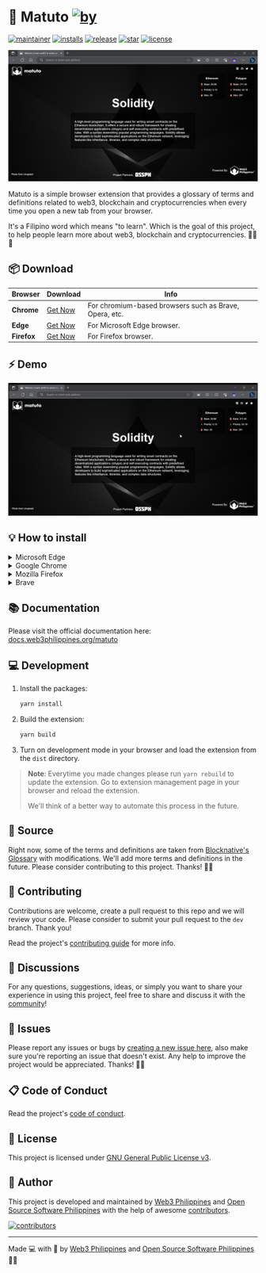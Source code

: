 # 📖 Matuto [![by](https://img.shields.io/badge/by-Web3%20Philippines-7b3fe4.svg?longCache=true&labelColor=181717&style=flat-square)](https://web3philippines.org)

[![maintainer](https://img.shields.io/badge/maintainer-OSS%20Philippines-blue.svg?logo=github&labelColor=181717&longCache=true&style=flat-square)](https://ossph.org) [![installs](https://img.shields.io/chrome-web-store/users/gbdkfpagopdnedcmmohlpmogekmfpobp?style=flat-square&logo=Google%20Chrome&logoColor=%23fff&label=installs&labelColor=%23181717&color=%237b3fe4)](https://chrome.google.com/webstore/detail/matuto-learn-web3-in-ever/gbdkfpagopdnedcmmohlpmogekmfpobp) [![release](https://img.shields.io/github/release/web3phl/matuto.svg?logo=github&labelColor=181717&color=green&style=flat-square)](https://github.com/web3phl/matuto/releases) [![star](https://img.shields.io/github/stars/web3phl/matuto.svg?&logo=github&labelColor=181717&color=yellow&style=flat-square)](https://github.com/web3phl/matuto/stargazers) [![license](https://img.shields.io/github/license/web3phl/matuto.svg?&logo=github&labelColor=181717&style=flat-square)](https://github.com/web3phl/matuto/blob/main/license)

![screenshot](src/assets/screenshot.png)

Matuto is a simple browser extension that provides a glossary of terms and definitions related to web3, blockchain and cryptocurrencies when every time you open a new tab from your browser.

It's a Filipino word which means "to learn". Which is the goal of this project, to help people learn more about web3, blockchain and cryptocurrencies. 💜💙📖

## 📦 Download

| Browser     | Download                                                                                                        | Info                                                   |
| ----------- | --------------------------------------------------------------------------------------------------------------- | ------------------------------------------------------ |
| **Chrome**  | [Get Now](https://chrome.google.com/webstore/detail/matuto-learn-web3-in-ever/gbdkfpagopdnedcmmohlpmogekmfpobp) | For chromium-based browsers such as Brave, Opera, etc. |
| **Edge**    | [Get Now](https://microsoftedge.microsoft.com/addons/detail/matuto/djbnlpmjbdflnjdcphaofhifcgigdbbe)            | For Microsoft Edge browser.                            |
| **Firefox** | [Get Now](https://addons.mozilla.org/en-US/firefox/addon/matuto/)                                               | For Firefox browser.                                   |

## ⚡ Demo

![demo](.github/assets/demo.gif)

## 💡 How to install

<details>
<summary>Microsoft Edge</summary>
   <ol>
      <li>Go to the Microsoft Edge addon store <a href="https://microsoftedge.microsoft.com/addons/detail/matuto/djbnlpmjbdflnjdcphaofhifcgigdbbe" target="_blank">here</a>.</li>
      <li> Click "Get"</li>
      <li>Click "Add extension"</li>
      <li>In the top right corner go to: <br>
      <img src=".github/assets/howtoinstall/edge/edge4.png"></img><br>Or just paste: edge://extensions/ into a search bar and skip to step 6</li>
      <li>Click "Manage extensions"</li>
      <li>Enable Matuto!<br><img src=".github/assets/howtoinstall/edge/edge6.png"></img></li>
   </ol>
</details>

<details>
<summary>Google Chrome</summary>
   <ol>
      <li>Go to Chrome Web Store <a href="https://chrome.google.com/webstore/detail/matuto-learn-web3-in-ever/gbdkfpagopdnedcmmohlpmogekmfpobp" target="_blank">here</a></li>
      <li>Click "Add to Chrome"</li>
      <li>Click "Add extension"</li>
      <li>In the top right corner go to: <br>
      <img src=".github/assets/howtoinstall/chrome/chrome4.png"></img><br> Or paste this: chrome://extensions/ into a search bar</li>
      <li>Make sure extension is enabled<br>
      <img src=".github/assets/howtoinstall/chrome/chrome5.png"></img></li>
   </ol>
</details>

<details>
<summary>Mozilla Firefox</summary>
<ol>
      <li>Go to Firefox Addons <a href="https://addons.mozilla.org/en-US/firefox/addon/matuto/" target="_blank">here</a></li>
      <li>Click "Add to Firefox"</li>
      <li>Click "Add"</li>
      <li>In the top right corner go to: <br>
      <img src=".github/assets/howtoinstall/firefox/firefox4.png"></img><br> Or paste this: about:addons into a search bar go to step 6</li>
      <li>Click "Manage extensions"</li>
      <li>Make sure Matuto is enabled!</li>
   </ol>
</details>

<details>
<summary>Brave</summary>
<ol>
      <li>Go to Chrome Web Store <a href="https://chrome.google.com/webstore/detail/matuto-learn-web3-in-ever/gbdkfpagopdnedcmmohlpmogekmfpobp" target="_blank">here</a></li>
      <li>Click "Add to Brave"</li>
      <li>Click "Add extension"</li>
      <li>In the top right corner go to "Manage extensions": <br>
      <img src=".github/assets/howtoinstall/brave/brave4.png"></img><br> Or paste this: brave://extensions/ into a search bar</li>
      <li>Make sure Matuto extension is enabled!<br>
      <img src=".github/assets/howtoinstall/brave/brave5.png"></img></li>
   </ol>
</details>

## 📚 Documentation

Please visit the official documentation here: [docs.web3philippines.org/matuto](https://docs.web3philippines.org/matuto)

## 💻 Development

1. Install the packages:

   ```bash
   yarn install
   ```

2. Build the extension:

   ```bash
   yarn build
   ```

3. Turn on development mode in your browser and load the extension from the `dist` directory.

> **Note**: Everytime you made changes please run `yarn rebuild` to update the extension. Go to extension management page in your browser and reload the extension.
>
> We'll think of a better way to automate this process in the future.

## 📖 Source

Right now, some of the terms and definitions are taken from [Blocknative's Glossary](https://www.blocknative.com/glossary) with modifications. We'll add more terms and definitions in the future. Please consider contributing to this project. Thanks! 🙏✨

## 🎯 Contributing

Contributions are welcome, create a pull request to this repo and we will review your code. Please consider to submit your pull request to the `dev` branch. Thank you!

Read the project's [contributing guide](./contributing.md) for more info.

## 💬 Discussions

For any questions, suggestions, ideas, or simply you want to share your experience in using this project, feel free to share and discuss it with the [community](https://github.com/web3phl/matuto/discussions)!

## 🐛 Issues

Please report any issues or bugs by [creating a new issue here](https://github.com/web3phl/matuto/issues/new/choose), also make sure you're reporting an issue that doesn't exist. Any help to improve the project would be appreciated. Thanks! 🙏✨

## 📋 Code of Conduct

Read the project's [code of conduct](./code_of_conduct.md).

## 📃 License

This project is licensed under [GNU General Public License v3](https://opensource.org/licenses/GPL-3.0).

## 📝 Author

This project is developed and maintained by [Web3 Philippines](https://web3philippines.org) and [Open Source Software Philippines](https://ossph.org) with the help of awesome [contributors](https://github.com/web3phl/matuto/graphs/contributors).

[![contributors](https://contrib.rocks/image?repo=web3phl/matuto)](https://github.com/web3phl/matuto/graphs/contributors)

---

Made 💻 with 💖 by [Web3 Philippines](https://web3philippines.org) and [Open Source Software Philippines](https://ossph.org) 💜💙
